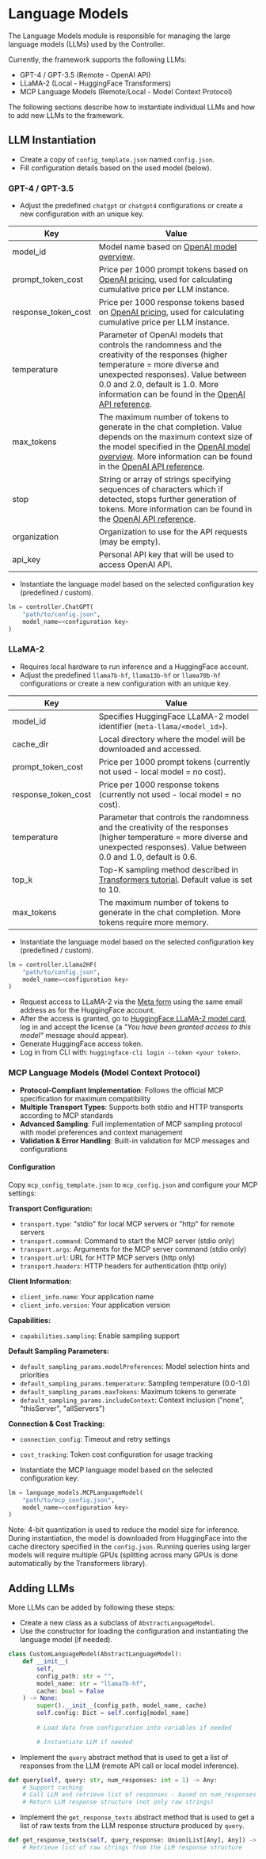 # Language Models

The Language Models module is responsible for managing the large language models (LLMs) used by the Controller.

Currently, the framework supports the following LLMs:
- GPT-4 / GPT-3.5 (Remote - OpenAI API)
- LLaMA-2 (Local - HuggingFace Transformers)
- MCP Language Models (Remote/Local - Model Context Protocol)

The following sections describe how to instantiate individual LLMs and how to add new LLMs to the framework.

## LLM Instantiation
- Create a copy of `config_template.json` named `config.json`.
- Fill configuration details based on the used model (below).

### GPT-4 / GPT-3.5
- Adjust the predefined `chatgpt` or `chatgpt4` configurations or create a new configuration with an unique key.

| Key                 | Value                                                                                                                                                                                                                                                                                                                                                               |
|---------------------|---------------------------------------------------------------------------------------------------------------------------------------------------------------------------------------------------------------------------------------------------------------------------------------------------------------------------------------------------------------------|
| model_id            | Model name based on [OpenAI model overview](https://platform.openai.com/docs/models/overview).                                                                                                                                                                                                                                                                      |
| prompt_token_cost   | Price per 1000 prompt tokens based on [OpenAI pricing](https://openai.com/pricing), used for calculating cumulative price per LLM instance.                                                                                                                                                                                                                         |
| response_token_cost | Price per 1000 response tokens based on [OpenAI pricing](https://openai.com/pricing), used for calculating cumulative price per LLM instance.                                                                                                                                                                                                                       |
| temperature         | Parameter of OpenAI models that controls the randomness and the creativity of the responses (higher temperature = more diverse and unexpected responses). Value between 0.0 and 2.0, default is 1.0. More information can be found in the [OpenAI API reference](https://platform.openai.com/docs/api-reference/completions/create#completions/create-temperature).     |
| max_tokens          | The maximum number of tokens to generate in the chat completion. Value depends on the maximum context size of the model specified in the [OpenAI model overview](https://platform.openai.com/docs/models/overview). More information can be found in the [OpenAI API reference](https://platform.openai.com/docs/api-reference/chat/create#chat/create-max_tokens). |
| stop                | String or array of strings specifying sequences of characters which if detected, stops further generation of tokens. More information can be found in the [OpenAI API reference](https://platform.openai.com/docs/api-reference/chat/create#chat/create-stop).                                                                                                       |
| organization        | Organization to use for the API requests (may be empty).                                                                                                                                                                                                                                                                                                            |
| api_key             | Personal API key that will be used to access OpenAI API.                                                                                                                                                                                                                                                                                                            |

- Instantiate the language model based on the selected configuration key (predefined / custom).
```python
lm = controller.ChatGPT(
    "path/to/config.json", 
    model_name=<configuration key>
)
```

### LLaMA-2
- Requires local hardware to run inference and a HuggingFace account.
- Adjust the predefined `llama7b-hf`, `llama13b-hf` or `llama70b-hf` configurations or create a new configuration with an unique key.

| Key                 | Value                                                                                                                                                                           |
|---------------------|---------------------------------------------------------------------------------------------------------------------------------------------------------------------------------|
| model_id            | Specifies HuggingFace LLaMA-2 model identifier (`meta-llama/<model_id>`).                                                                                                       |
| cache_dir           | Local directory where the model will be downloaded and accessed.                                                                                                                    |
| prompt_token_cost   | Price per 1000 prompt tokens (currently not used - local model = no cost).                                                                                                      |
| response_token_cost | Price per 1000 response tokens (currently not used - local model = no cost).                                                                                                    |
| temperature         | Parameter that controls the randomness and the creativity of the responses (higher temperature = more diverse and unexpected responses). Value between 0.0 and 1.0, default is 0.6. |
| top_k               | Top-K sampling method described in [Transformers tutorial](https://huggingface.co/blog/how-to-generate). Default value is set to 10.                                            |
| max_tokens          | The maximum number of tokens to generate in the chat completion. More tokens require more memory.                                                                               |

- Instantiate the language model based on the selected configuration key (predefined / custom).
```python
lm = controller.Llama2HF(
    "path/to/config.json", 
    model_name=<configuration key>
)
```
- Request access to LLaMA-2 via the [Meta form](https://ai.meta.com/resources/models-and-libraries/llama-downloads/) using the same email address as for the HuggingFace account.
- After the access is granted, go to [HuggingFace LLaMA-2 model card](https://huggingface.co/meta-llama/Llama-2-7b-chat-hf), log in and accept the license (a _"You have been granted access to this model"_ message should appear).
- Generate HuggingFace access token.
- Log in from CLI with: `huggingface-cli login --token <your token>`.

### MCP Language Models (Model Context Protocol)
- **Protocol-Compliant Implementation**: Follows the official MCP specification for maximum compatibility
- **Multiple Transport Types**: Supports both stdio and HTTP transports according to MCP standards
- **Advanced Sampling**: Full implementation of MCP sampling protocol with model preferences and context management
- **Validation & Error Handling**: Built-in validation for MCP messages and configurations

#### Configuration
Copy `mcp_config_template.json` to `mcp_config.json` and configure your MCP settings:

**Transport Configuration:**
- `transport.type`: "stdio" for local MCP servers or "http" for remote servers
- `transport.command`: Command to start the MCP server (stdio only)
- `transport.args`: Arguments for the MCP server command (stdio only)
- `transport.url`: URL for HTTP MCP servers (http only)
- `transport.headers`: HTTP headers for authentication (http only)

**Client Information:**
- `client_info.name`: Your application name
- `client_info.version`: Your application version

**Capabilities:**
- `capabilities.sampling`: Enable sampling support

**Default Sampling Parameters:**
- `default_sampling_params.modelPreferences`: Model selection hints and priorities
- `default_sampling_params.temperature`: Sampling temperature (0.0-1.0)
- `default_sampling_params.maxTokens`: Maximum tokens to generate
- `default_sampling_params.includeContext`: Context inclusion ("none", "thisServer", "allServers")

**Connection & Cost Tracking:**
- `connection_config`: Timeout and retry settings
- `cost_tracking`: Token cost configuration for usage tracking

- Instantiate the MCP language model based on the selected configuration key:
```python
lm = language_models.MCPLanguageModel(
    "path/to/mcp_config.json",
    model_name=<configuration key>
)
```

Note: 4-bit quantization is used to reduce the model size for inference. During instantiation, the model is downloaded from HuggingFace into the cache directory specified in the `config.json`. Running queries using larger models will require multiple GPUs (splitting across many GPUs is done automatically by the Transformers library).

## Adding LLMs
More LLMs can be added by following these steps:
- Create a new class as a subclass of `AbstractLanguageModel`.
- Use the constructor for loading the configuration and instantiating the language model (if needed).
```python
class CustomLanguageModel(AbstractLanguageModel):
    def __init__(
        self,
        config_path: str = "",
        model_name: str = "llama7b-hf",
        cache: bool = False
    ) -> None:
        super().__init__(config_path, model_name, cache)
        self.config: Dict = self.config[model_name]
        
        # Load data from configuration into variables if needed

        # Instantiate LLM if needed
```
- Implement the `query` abstract method that is used to get a list of responses from the LLM (remote API call or local model inference).
```python
def query(self, query: str, num_responses: int = 1) -> Any:
    # Support caching 
    # Call LLM and retrieve list of responses - based on num_responses    
    # Return LLM response structure (not only raw strings)    
```
- Implement the `get_response_texts` abstract method that is used to get a list of raw texts from the LLM response structure produced by `query`.
```python
def get_response_texts(self, query_response: Union[List[Any], Any]) -> List[str]:
    # Retrieve list of raw strings from the LLM response structure    
```
